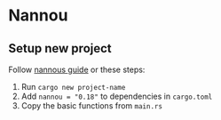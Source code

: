 # Nannou

## Setup new project
Follow [nannous guide](https://guide.nannou.cc/welcome.html) or these steps:

1. Run `cargo new project-name`
2. Add `nannou = "0.18"` to dependencies in `cargo.toml`
3. Copy the basic functions from `main.rs`

